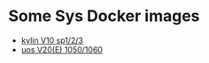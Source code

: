 # Some Sys Docker images

- [kylin V10 sp1/2/3](https://hub.docker.com/r/macrosan/kylin)
- [uos V20(E) 1050/1060](https://hub.docker.com/r/macrosan/uos)

